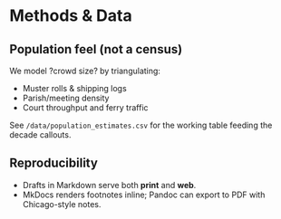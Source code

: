 ﻿# Methods & Data

## Population feel (not a census)
We model ?crowd size? by triangulating:
- Muster rolls & shipping logs
- Parish/meeting density
- Court throughput and ferry traffic

See `/data/population_estimates.csv` for the working table feeding the decade callouts.

## Reproducibility
- Drafts in Markdown serve both **print** and **web**.
- MkDocs renders footnotes inline; Pandoc can export to PDF with Chicago-style notes.

